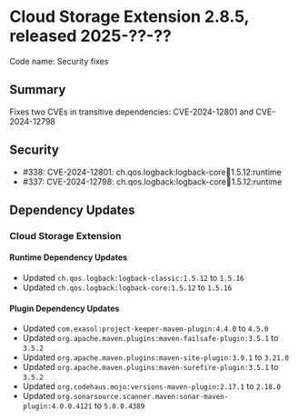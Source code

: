 # Cloud Storage Extension 2.8.5, released 2025-??-??

Code name: Security fixes

## Summary
Fixes two CVEs in transitive dependencies: CVE-2024-12801 and CVE-2024-12798

## Security
* #338: CVE-2024-12801: ch.qos.logback:logback-core:jar:1.5.12:runtime
* #337: CVE-2024-12798: ch.qos.logback:logback-core:jar:1.5.12:runtime

## Dependency Updates

### Cloud Storage Extension

#### Runtime Dependency Updates

* Updated `ch.qos.logback:logback-classic:1.5.12` to `1.5.16`
* Updated `ch.qos.logback:logback-core:1.5.12` to `1.5.16`

#### Plugin Dependency Updates

* Updated `com.exasol:project-keeper-maven-plugin:4.4.0` to `4.5.0`
* Updated `org.apache.maven.plugins:maven-failsafe-plugin:3.5.1` to `3.5.2`
* Updated `org.apache.maven.plugins:maven-site-plugin:3.9.1` to `3.21.0`
* Updated `org.apache.maven.plugins:maven-surefire-plugin:3.5.1` to `3.5.2`
* Updated `org.codehaus.mojo:versions-maven-plugin:2.17.1` to `2.18.0`
* Updated `org.sonarsource.scanner.maven:sonar-maven-plugin:4.0.0.4121` to `5.0.0.4389`
